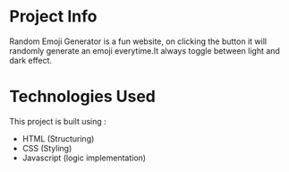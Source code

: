 # Project Info
Random Emoji Generator is a fun website, on clicking the button it will randomly generate an emoji everytime.It always toggle between light and dark effect.

# Technologies Used
This project is built using :
  -  HTML (Structuring)
  -  CSS (Styling)
  -  Javascript (logic implementation)



